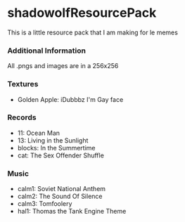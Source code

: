 # shadowolfResourcePack
This is a little resource pack that I am making for le memes

<h3>Additional Information</h3>
All .pngs and images are in a 256x256


<h3>Textures</h3>
<ul>
	<li>Golden Apple: iDubbbz I'm Gay face</li>
</ul>

<h3>Records</h3>
<ul>
	<li>11: Ocean Man</li>
	<li>13: Living in the Sunlight</li>
	<li>blocks: In the Summertime</li>
	<li>cat: The Sex Offender Shuffle</li>
</ul>

<h3>Music</h3> 	
<ul>
	<li>calm1: Soviet National Anthem</li>
	<li>calm2: The Sound Of Silence</li>
	<li>calm3: Tomfoolery</li>
	<li>hal1: Thomas the Tank Engine Theme</li>
</ul>
